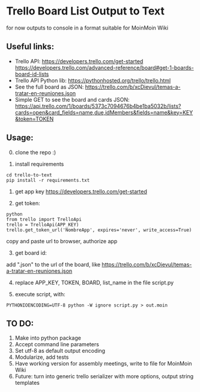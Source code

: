 # Trello Board List Output to Text
for now outputs to console in a  format suitable for MoinMoin Wiki

## Useful links:

* Trello API:
https://developers.trello.com/get-started
https://developers.trello.com/advanced-reference/board#get-1-boards-board-id-lists
* Trello API Python lib:
https://pythonhosted.org/trello/trello.html
* See the full board as JSON:
https://trello.com/b/xcDievul/temas-a-tratar-en-reuniones.json
* Simple GET to see the board and cards JSON:
https://api.trello.com/1/boards/5373c7094676b4be1ba5032b/lists?cards=open&card_fields=name,due,idMembers&fields=name&key=KEY&token=TOKEN

## Usage:

00. clone the repo :)

0. install requirements
  ```
  cd trello-to-text
  pip install -r requirements.txt
  ```

1. get app key
  https://developers.trello.com/get-started

2. get token:
  ```
  python
  from trello import TrelloApi
  trello = TrelloApi(APP_KEY)
  trello.get_token_url('NombreApp', expires='never', write_access=True)
  ```
  copy and paste url to browser, authorize app

3. get board id:
  
  add ".json" to the url of the board, like https://trello.com/b/xcDievul/temas-a-tratar-en-reuniones.json

4. replace APP_KEY, TOKEN, BOARD, list_name in the file script.py

5. execute script, with:
  ```
  PYTHONIOENCODING=UTF-8 python -W ignore script.py > out.moin
  ```
  
  
## TO DO:
1. Make into python package
2. Accept command line parameters
3. Set utf-8 as default output encoding
4. Modularize, add tests
5. Have working version for assembly meetings, write to file for MoinMoin Wiki
6. Future: turn into generic trello serializer with more options, output string templates
